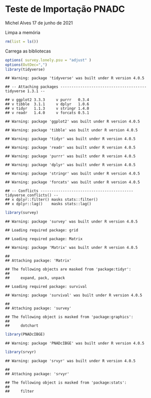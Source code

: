 Teste de Importação PNADC
================
Michel Alves
17 de junho de 2021

Limpa a memória

``` r
rm(list = ls())
```

Carrega as bibliotecas

``` r
options( survey.lonely.psu = "adjust" )
options(OutDec=",")
library(tidyverse)
```

    ## Warning: package 'tidyverse' was built under R version 4.0.5

    ## -- Attaching packages --------------------------------------- tidyverse 1.3.1 --

    ## v ggplot2 3.3.3     v purrr   0.3.4
    ## v tibble  3.1.1     v dplyr   1.0.6
    ## v tidyr   1.1.3     v stringr 1.4.0
    ## v readr   1.4.0     v forcats 0.5.1

    ## Warning: package 'ggplot2' was built under R version 4.0.5

    ## Warning: package 'tibble' was built under R version 4.0.5

    ## Warning: package 'tidyr' was built under R version 4.0.5

    ## Warning: package 'readr' was built under R version 4.0.5

    ## Warning: package 'purrr' was built under R version 4.0.5

    ## Warning: package 'dplyr' was built under R version 4.0.5

    ## Warning: package 'stringr' was built under R version 4.0.5

    ## Warning: package 'forcats' was built under R version 4.0.5

    ## -- Conflicts ------------------------------------------ tidyverse_conflicts() --
    ## x dplyr::filter() masks stats::filter()
    ## x dplyr::lag()    masks stats::lag()

``` r
library(survey)
```

    ## Warning: package 'survey' was built under R version 4.0.5

    ## Loading required package: grid

    ## Loading required package: Matrix

    ## Warning: package 'Matrix' was built under R version 4.0.5

    ## 
    ## Attaching package: 'Matrix'

    ## The following objects are masked from 'package:tidyr':
    ## 
    ##     expand, pack, unpack

    ## Loading required package: survival

    ## Warning: package 'survival' was built under R version 4.0.5

    ## 
    ## Attaching package: 'survey'

    ## The following object is masked from 'package:graphics':
    ## 
    ##     dotchart

``` r
library(PNADcIBGE)
```

    ## Warning: package 'PNADcIBGE' was built under R version 4.0.5

``` r
library(srvyr)
```

    ## Warning: package 'srvyr' was built under R version 4.0.5

    ## 
    ## Attaching package: 'srvyr'

    ## The following object is masked from 'package:stats':
    ## 
    ##     filter
